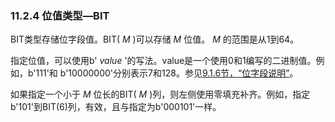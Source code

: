### 11.2.4 位值类型—BIT

BIT类型存储位字段值。BIT( *M* )可以存储 *M* 位值。 *M* 的范围是从1到64。

指定位值，可以使用b' *value* '的写法。value是一个使用0和1编写的二进制值。例如，b'111'和 b'10000000'分别表示7和128。参见[9.1.6节，“位字段说明”][09.01.06]。

如果指定一个小于 *M* 位长的BIT( *M* )列，则左侧使用零填充补齐。例如，指定b'101'到BIT(6)列，有效，且与指定为b'000101'一样。


[09.01.06]: ../Chapter_09/09.01.06_Bit-Field_Literals.md